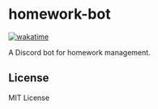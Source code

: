 # homework-bot

[![wakatime](https://wakatime.com/badge/user/e825d53b-389f-45f4-8bce-297bde033167/project/018b531f-08d8-4a08-ba37-a95a6047c2bc.svg)](https://wakatime.com/badge/user/e825d53b-389f-45f4-8bce-297bde033167/project/018b531f-08d8-4a08-ba37-a95a6047c2bc)

A Discord bot for homework management.

## License
MIT License